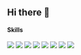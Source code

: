 ## Hi there 👋


#### Skills
 
<img src="https://img.shields.io/badge/React-61DAFB?style=flat&logo=React&logoColor=white"/> <img src="https://img.shields.io/badge/TypeScript-3178C6?style=flat&logo=TypeScript&logoColor=white"/>  <img src="https://img.shields.io/badge/JavaScript-F7DF1E?style=flat&logo=JavaScript&logoColor=white"/> <img src="https://img.shields.io/badge/Next.js-000000?style=flat&logo=Next.js&logoColor=white"/> <img src="https://img.shields.io/badge/Node.js-5FA04E?style=flat&logo=Node.js&logoColor=white"/> <img src="https://img.shields.io/badge/HTML5-E34F26?style=flat&logo=HTML5&logoColor=white"/> <img src="https://img.shields.io/badge/CSS-663399?style=flat&logo=CSS&logoColor=white"/> 
<img src="https://img.shields.io/badge/GitHub-181717?style=flat&logo=GitHub&logoColor=white"/> 
<!-- ![eesoyeon's Github Stats](https://github-readme-stats.vercel.app/api?username=eesoyeon&theme=dark&show_icons=true) -->
